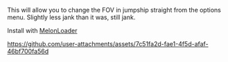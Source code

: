 This will allow you to change the FOV in jumpship straight from the options menu.  Slightly less jank than it was, still jank.

Install with [MelonLoader](https://melonwiki.xyz/#/)


https://github.com/user-attachments/assets/7c51fa2d-fae1-4f5d-afaf-46bf700fa56d

